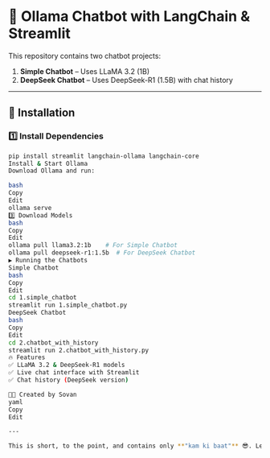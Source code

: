 # 🤖 Ollama Chatbot with LangChain & Streamlit  

This repository contains two chatbot projects:  
1. **Simple Chatbot** – Uses LLaMA 3.2 (1B)  
2. **DeepSeek Chatbot** – Uses DeepSeek-R1 (1.5B) with chat history  

---

## 🚀 Installation  

### **1️⃣ Install Dependencies**  
```bash
pip install streamlit langchain-ollama langchain-core
Install & Start Ollama
Download Ollama and run:

bash
Copy
Edit
ollama serve
3️⃣ Download Models
bash
Copy
Edit
ollama pull llama3.2:1b    # For Simple Chatbot  
ollama pull deepseek-r1:1.5b  # For DeepSeek Chatbot  
▶️ Running the Chatbots
Simple Chatbot
bash
Copy
Edit
cd 1.simple_chatbot
streamlit run 1.simple_chatbot.py
DeepSeek Chatbot
bash
Copy
Edit
cd 2.chatbot_with_history
streamlit run 2.chatbot_with_history.py
🔥 Features
✅ LLaMA 3.2 & DeepSeek-R1 models
✅ Live chat interface with Streamlit
✅ Chat history (DeepSeek version)

👨‍💻 Created by Sovan
yaml
Copy
Edit

---

This is short, to the point, and contains only **"kam ki baat"** 😎. Let me know if you need further edits! 🚀







